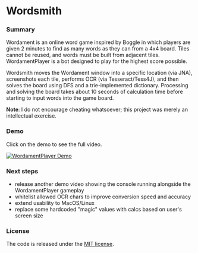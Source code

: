 # Wordsmith

### Summary
Wordament is an online word game inspired by Boggle in which players are given 2 minutes to find as many words as they can from a 4x4 board. Tiles cannot be reused, and words must be built from adjacent tiles. WordamentPlayer is a bot designed to play for the highest score possible.

Wordsmith moves the Wordament window into a specific location (via JNA), screenshots each tile, performs OCR (via Tesseract/Tess4J), and then solves the board using DFS and a trie-implemented dictionary. Processing and solving the board takes about 10 seconds of calculation time before starting to input words into the game board. 

**Note**: I do not encourage cheating whatsoever; this project was merely an intellectual exercise.

### Demo
Click on the demo to see the full video.

[![WordamentPlayer Demo](https://j.gifs.com/2k2LvA.gif)](https://www.youtube.com/watch?v=qaOtIU-mFYQ)

### Next steps
* release another demo video showing the console running alongside the WordamentPlayer gameplay
* whitelist allowed OCR chars to improve conversion speed and accuracy
* extend usability to MacOS/Linux
* replace some hardcoded "magic" values with calcs based on user's screen size

### License
The code is released under the [MIT license](https://github.com/akshaths/WordamentPlayer/blob/master/LICENSE).
